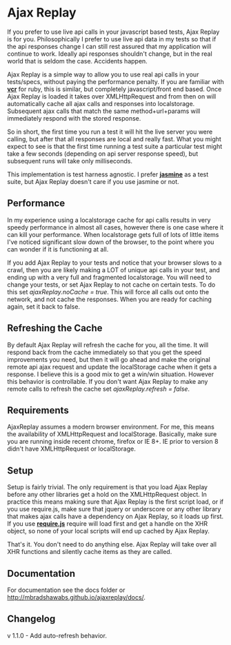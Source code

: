 # Ajax Replay

If you prefer to use live api calls in your javascript based tests, Ajax Replay is for you.  Philosophically I prefer to use live api data in my tests so that if the api responses change I can still rest assured that my application will continue to work.  Ideally api responses shouldn't change, but in the real world that is seldom the case.  Accidents happen.

Ajax Replay is a simple way to allow you to use real api calls in your tests/specs, without paying the performance penalty.  If you are familiar with **[vcr](https://github.com/vcr/vcr)** for ruby, this is similar, but completely javascript/front end based.  Once Ajax Replay is loaded it takes over XMLHttpRequest and from then on will automatically cache all ajax calls and responses into localstorage.  Subsequent ajax calls that match the same method+url+params will immediately respond with the stored response.

So in short, the first time you run a test it will hit the live server you were calling, but after that all responses are local and really fast.  What you might expect to see is that the first time running a test suite a particular test might take a few seconds (depending on api server response speed), but subsequent runs will take only milliseconds.

This implementation is test harness agnostic.  I prefer **[jasmine](http://pivotal.github.io/jasmine/)** as a test suite, but Ajax Replay doesn't care if you use jasmine or not.

## Performance

In my experience using a localstorage cache for api calls results in very speedy performance in almost all cases, however there is one case where it can kill your performance.  When localstorage gets full of lots of little items I've noticed significant slow down of the browser, to the point where you can wonder if it is functioning at all.

If you add Ajax Replay to your tests and notice that your browser slows to a crawl, then you are likely making a LOT of unique api calls in your test, and ending up with a very full and fragmented localstorage.  You will need to change your tests, or set Ajax Replay to not cache on certain tests.  To do this set *ajaxReplay.noCache = true*.  This will force all calls out onto the network, and not cache the responses.  When you are ready for caching again, set it back to false.

## Refreshing the Cache

By default Ajax Replay will refresh the cache for you, all the time.  It will respond back from the cache immediately so that you get the speed improvements you need, but then it will go ahead and make the original remote api ajax request and update the localStorage cache when it gets a response.  I believe this is a good mix to get a win/win situation.  However this behavior is controllable.  If you don't want Ajax Replay to make any remote calls to refresh the cache set *ajaxReplay.refresh = false*.

## Requirements

AjaxReplay assumes a modern browser environment.  For me, this means the availability of XMLHttpRequest and localStorage.  Basically, make sure you are running inside recent chrome, firefox or IE 8+.  IE prior to version 8 didn't have XMLHttpRequest or localStorage.

## Setup

Setup is fairly trivial.  The only requirement is that you load Ajax Replay before any other libraries get a hold on the XMLHttpRequest object.  In practice this means making sure that Ajax Replay is the first script load, or if you use require.js, make sure that jquery or underscore or any other library that makes ajax calls have a dependency on Ajax Replay, so it loads up first.  If you use **[require.js](http://requirejs.org/)** require will load first and get a handle on the XHR object, so none of your local scripts will end up cached by Ajax Replay.

That's it.  You don't need to do anything else.  Ajax Replay will take over all XHR functions and silently cache items as they are called.

## Documentation

For documentation see the docs folder or http://mbradshawabs.github.io/ajaxreplay/docs/.

## Changelog

v 1.1.0 - Add auto-refresh behavior.